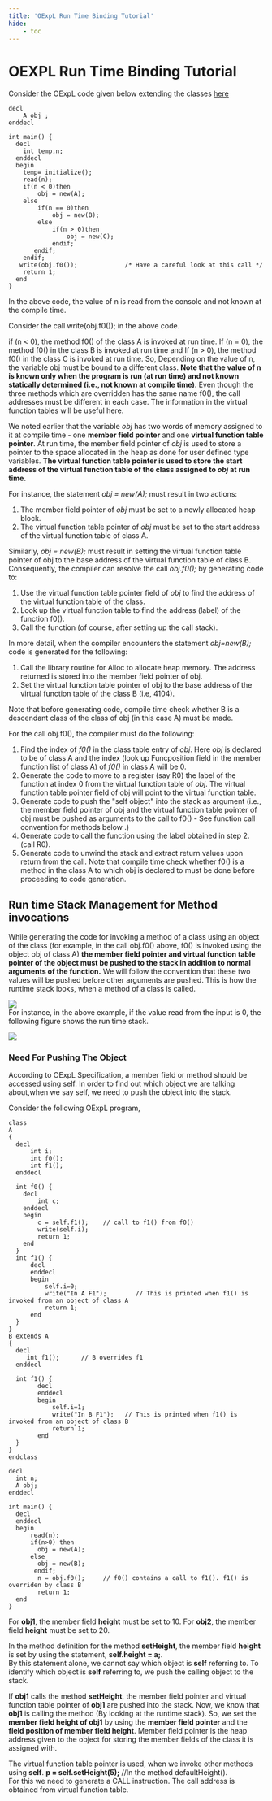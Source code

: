 ```yaml
---
title: 'OExpL Run Time Binding Tutorial'
hide:
    - toc
---
```


# OEXPL Run Time Binding Tutorial

Consider the OExpL code given below extending the classes [here](oexpl-run-data-structures.html#nav-illustration)
```
decl
    A obj ;
enddecl

int main() {
  decl
    int temp,n;
  enddecl
  begin
    temp= initialize();
    read(n);
    if(n < 0)then
        obj = new(A);
    else
        if(n == 0)then
            obj = new(B);
        else
            if(n > 0)then
                obj = new(C);
            endif;
       endif;
    endif;
   write(obj.f0());             /* Have a careful look at this call */
    return 1;
  end
}
```

In the above code, the value of n is read from the console and not known at the compile time.

Consider the call write(obj.f0()); in the above code.

if (n < 0), the method f0() of the class A is invoked at run time. If (n = 0), the method f0() in the class B is invoked at run time and If (n > 0), the method f0() in the class C is invoked at run time. So, Depending on the value of n, the variable obj must be bound to a different class. **Note that the value of n is known only when the program is run (at run time) and not known statically determined (i.e., not known at compile time)**. Even though the three methods which are overridden has the same name f0(), the call addresses must be different in each case. The information in the virtual function tables will be useful here.

We noted earlier that the variable _obj_ has two words of memory assigned to it at compile time - one **member field pointer** and one **virtual function table pointer**. At run time, the member field pointer of _obj_ is used to store a pointer to the space allocated in the heap as done for user defined type variables. **The virtual function table pointer is used to store the start address of the virtual function table of the class assigned to _obj_ at run time.**

For instance, the statement _obj = new(A);_ must result in two actions:

1. The member field pointer of _obj_ must be set to a newly allocated heap block.
2. The virtual function table pointer of _obj_ must be set to the start address of the virtual function table of class A.

Similarly, _obj = new(B);_ must result in setting the virtual function table pointer of obj to the base address of the virtual function table of class B. Consequently, the compiler can resolve the call _obj.f0();_ by generating code to:

1. Use the virtual function table pointer field of _obj_ to find the address of the virtual function table of the class.
2. Look up the virtual function table to find the address (label) of the function f0().
3. Call the function (of course, after setting up the call stack).

In more detail, when the compiler encounters the statement _obj=new(B);_ code is generated for the following:

1. Call the library routine for Alloc to allocate heap memory. The address returned is stored into the member field pointer of obj.
2. Set the virtual function table pointer of obj to the base address of the virtual function table of the class B (i.e, 4104).

Note that before generating code, compile time check whether B is a descendant class of the class of obj (in this case A) must be made.

For the call obj.f0(), the compiler must do the following:

1. Find the index of _f0()_ in the class table entry of _obj_. Here _obj_ is declared to be of class A and the index (look up Funcposition field in the member function list of class A) of _f0()_ in class A will be 0.
2. Generate the code to move to a register (say R0) the label of the function at index 0 from the virtual function table of _obj_. The virtual function table pointer field of obj will point to the virtual function table.
3. Generate code to push the "self object" into the stack as argument (i.e., the member field pointer of obj and the virtual function table pointer of obj must be pushed as arguments to the call to f0() - See function call convention for methods below .)
4. Generate code to call the function using the label obtained in step 2. (call R0).
5. Generate code to unwind the stack and extract return values upon return from the call.
Note that compile time check whether f0() is a method in the class A to which obj is declared to must be done before proceeding to code generation.

## Run time Stack Management for Method invocations

While generating the code for invoking a method of a class using an object of the class (for example, in the call obj.f0() above, f0() is invoked using the object obj of class A) **the member field pointer and virtual function table pointer of the object must be pushed to the stack in addition to normal arguments of the function.** We will follow the convention that these two values will be pushed before other arguments are pushed. This is how the runtime stack looks, when a method of a class is called.  
  
[![](../img/runtimestackoexpl.png)](../img/runtimestackoexpl.png)  
For instance, in the above example, if the value read from the input is 0, the following figure shows the run time stack.  
  
[![](../img/runtimestackoexpl2_1.png)](../img/runtimestackoexpl2_1.png)  

### Need For Pushing The Object

According to OExpL Specification, a member field or method should be accessed using self. In order to find out which object we are talking about,when we say self, we need to push the object into the stack.

Consider the following OExpL program,  

```
class
A
{
  decl
      int i;
      int f0();
      int f1();
  enddecl

  int f0() {
    decl
        int c;
    enddecl
    begin
        c = self.f1();    // call to f1() from f0()
        write(self.i);
        return 1;
    end
  }
  int f1() {
      decl
      enddecl
      begin
          self.i=0;
          write("In A F1");        // This is printed when f1() is invoked from an object of class A
          return 1;
      end
  }
}
B extends A
{
  decl
     int f1();      // B overrides f1
  enddecl

  int f1() {
        decl
        enddecl
        begin
            self.i=1;
            write("In B F1");   // This is printed when f1() is invoked from an object of class B
            return 1;
        end
  }
}
endclass

decl
  int n;
  A obj;
enddecl

int main() {
  decl
  enddecl
  begin
      read(n);
      if(n>0) then
        obj = new(A);
      else
        obj = new(B);
       endif;
        n = obj.f0();     // f0() contains a call to f1(). f1() is overriden by class B
        return 1;
  end
}
```

For **obj1**, the member field **height** must be set to 10. For **obj2**, the member field **height** must be set to 20.

In the method definition for the method **setHeight**, the member field **height** is set by using the statement, **self.height = a;**.  
By this statement alone, we cannot say which object is **self** referring to. To identify which object is **self** referring to, we push the calling object to the stack.

If **obj1** calls the method **setHeight**, the member field pointer and virtual function table pointer of **obj1** are pushed into the stack. Now, we know that **obj1** is calling the method (By looking at the runtime stack). So, we set the **member field height of obj1** by using the **member field pointer** and the **field position of member field height**. Member field pointer is the heap address given to the object for storing the member fields of the class it is assigned with.

The virtual function table pointer is used, when we invoke other methods using **self**. **p = self.setHeight(5);** //In the method defaultHeight().  
For this we need to generate a CALL instruction. The call address is obtained from virtual function table.

